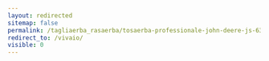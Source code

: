 ```yaml
---
layout: redirected
sitemap: false
permalink: /tagliaerba_rasaerba/tosaerba-professionale-john-deere-js-63-vc/
redirect_to: /vivaio/
visible: 0
---
```

